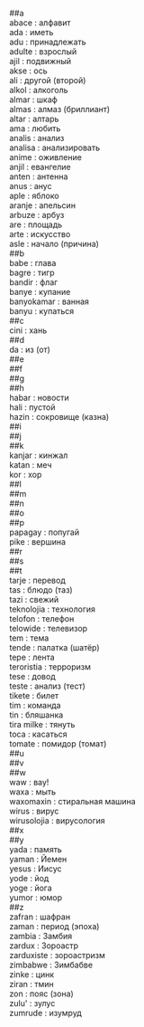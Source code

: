 ##a  
abace : алфавит  
ada : иметь  
adu : принадлежать  
adulte : взрослый  
ajil : подвижный  
akse : ось  
ali : другой (второй)  
alkol : алкоголь  
almar : шкаф  
almas : алмаз (бриллиант)  
altar : алтарь  
ama : любить  
analis : анализ  
analisa : анализировать  
anime : оживление  
anjil : евангелие  
anten : антенна  
anus : анус  
aple : яблоко  
aranje : апельсин  
arbuze : арбуз  
are : площадь  
arte : искусство  
asle : начало (причина)  
##b  
babe : глава  
bagre : тигр  
bandir : флаг  
banye : купание  
banyokamar : ванная  
banyu : купаться  
##c  
cini : хань  
##d  
da : из (от)  
##e  
##f  
##g  
##h  
habar : новости  
hali : пустой  
hazin : сокровище (казна)  
##i  
##j  
##k  
kanjar : кинжал  
katan : меч  
kor : хор  
##l  
##m  
##n  
##o  
##p  
papagay : попугай  
pike : вершина  
##r  
##s  
##t  
tarje : перевод  
tas : блюдо (таз)  
tazi : свежий  
teknolojia : технология  
telofon : телефон  
telowide : телевизор  
tem : тема  
tende : палатка (шатёр)  
tepe : лента  
teroristia : терроризм  
tese : довод  
teste : анализ (тест)  
tikete : билет  
tim : команда  
tin : бляшанка  
tira milke : тянуть  
toca : касаться  
tomate : помидор (томат)  
##u  
##v  
##w  
waw : вау!  
waxa : мыть  
waxomaxin : стиральная машина  
wirus : вирус  
wirusolojia : вирусология  
##x  
##y  
yada : память  
yaman : Йемен  
yesus : Иисус  
yode : йод  
yoge : йога  
yumor : юмор  
##z  
zafran : шафран  
zaman : период (эпоха)   
zambia : Замбия  
zardux : Зороастр  
zarduxiste : зороастризм  
zimbabwe : Зимбабве  
zinke : цинк  
ziran : тмин  
zon : пояс (зона)  
zulu' : зулус  
zumrude : изумруд  
